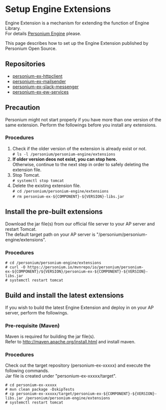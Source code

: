 # Setup Engine Extensions  
Engine Extension is a mechanism for extending the function of Engine Library.  
For details [Personium Engine](../app-developer/Personium-Engine.md) please.  

This page describes how to set up the Engine Extension published by Personium Open Source.  

## Repositories  
* [personium-ex-httpclient](https://github.com/personium/personium-ex-httpclient)
* [personium-ex-mailsender](https://github.com/personium/personium-ex-mailsender)
* [personium-ex-slack-messenger](https://github.com/personium/personium-ex-slack-messenger)
* [personium-ex-ew-services](https://github.com/personium/personium-ex-ew-services)

## Precaution  
Personium might not start properly if you have more than one version of the same extension. Perform the followings before you install any extensions.   

### Procedures  
1. Check if the older version of the extension is already exist or not.  
```# ls -l /personium/personium-engine/extensions  ```  
1. **If older version deos not exist, you can stop here.**  
Otherwise, continue to the next step in order to safely deleting the extension file.  
1. Stop Tomcat.  
```# systemctl stop tomcat```  
1. Delete the existing extension file.  
```# cd /personium/personium-engine/extensions```  
```# rm personium-ex-${COMPONENT}-${VERSION}-libs.jar```   

## Install the pre-built extensions  
Download the jar file(s) from our official file server to your AP server and restart Tomcat.  
The default target path on your AP server is "/personium/personium-engine/extensions".  

### Procedures  
```
# cd /personium/personium-engine/extensions
# curl -O https://personium.io/mvnrepo/io/personium/personium-ex-${COMPONENT}/${VERSION}/personium-ex-${COMPONENT}-${VERSION}-libs.jar
# systemctl restart tomcat
```

## Build and install the latest extensions  
If you wish to build the latest Engine Extension and deploy in on your AP server, perform the followings.  

### Pre-requisite (Maven)  
Maven is required for building the jar file(s).  
Refer to http://maven.apache.org/install.html and install maven.  

### Procedures  
Check out the target repository (personium-ex-xxxxx) and execute the following commands.  
Jar file is created under "personium-ex-xxxxx/target".  
```
# cd personium-ex-xxxxx
# mvn clean package -DskipTests
# cp personium-ex-xxxxx/target/personium-ex-${COMPONENT}-${VERSION}-libs.jar /personium/personium-engine/extensions
# systemctl restart tomcat
```  
